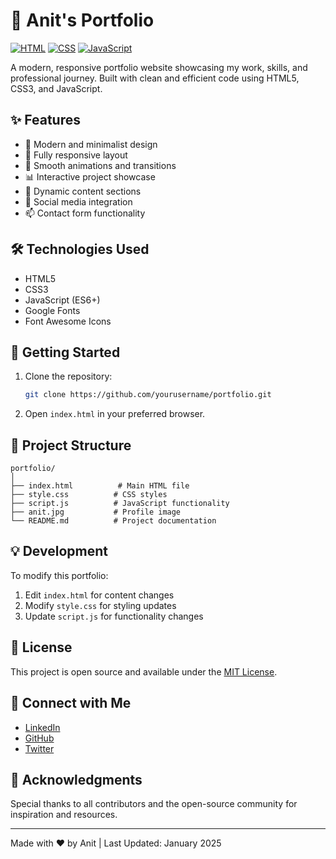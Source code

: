 # 🚀 Anit's Portfolio

[![HTML](https://img.shields.io/badge/HTML5-E34F26?style=for-the-badge&logo=html5&logoColor=white)](https://developer.mozilla.org/en-US/docs/Web/HTML)
[![CSS](https://img.shields.io/badge/CSS3-1572B6?style=for-the-badge&logo=css3&logoColor=white)](https://developer.mozilla.org/en-US/docs/Web/CSS)
[![JavaScript](https://img.shields.io/badge/JavaScript-F7DF1E?style=for-the-badge&logo=javascript&logoColor=black)](https://developer.mozilla.org/en-US/docs/Web/JavaScript)

A modern, responsive portfolio website showcasing my work, skills, and professional journey. Built with clean and efficient code using HTML5, CSS3, and JavaScript.

## ✨ Features

- 🎯 Modern and minimalist design
- 📱 Fully responsive layout
- 🌙 Smooth animations and transitions
- 📊 Interactive project showcase
- 📝 Dynamic content sections
- 🔗 Social media integration
- 📫 Contact form functionality

## 🛠️ Technologies Used

- HTML5
- CSS3
- JavaScript (ES6+)
- Google Fonts
- Font Awesome Icons

## 🚀 Getting Started

1. Clone the repository:
   ```bash
   git clone https://github.com/yourusername/portfolio.git
   ```

2. Open `index.html` in your preferred browser.

## 🎨 Project Structure

```
portfolio/
│
├── index.html          # Main HTML file
├── style.css          # CSS styles
├── script.js          # JavaScript functionality
├── anit.jpg           # Profile image
└── README.md          # Project documentation
```

## 💡 Development

To modify this portfolio:

1. Edit `index.html` for content changes
2. Modify `style.css` for styling updates
3. Update `script.js` for functionality changes

## 📝 License

This project is open source and available under the [MIT License](LICENSE).

## 🤝 Connect with Me

- [LinkedIn](https://www.linkedin.com/in/anitshrestha/)
- [GitHub](https://github.com/anitcodes)
- [Twitter](https://x.com/AnitShrestha01)

## 🌟 Acknowledgments

Special thanks to all contributors and the open-source community for inspiration and resources.

---

Made with ❤️ by Anit | Last Updated: January 2025
